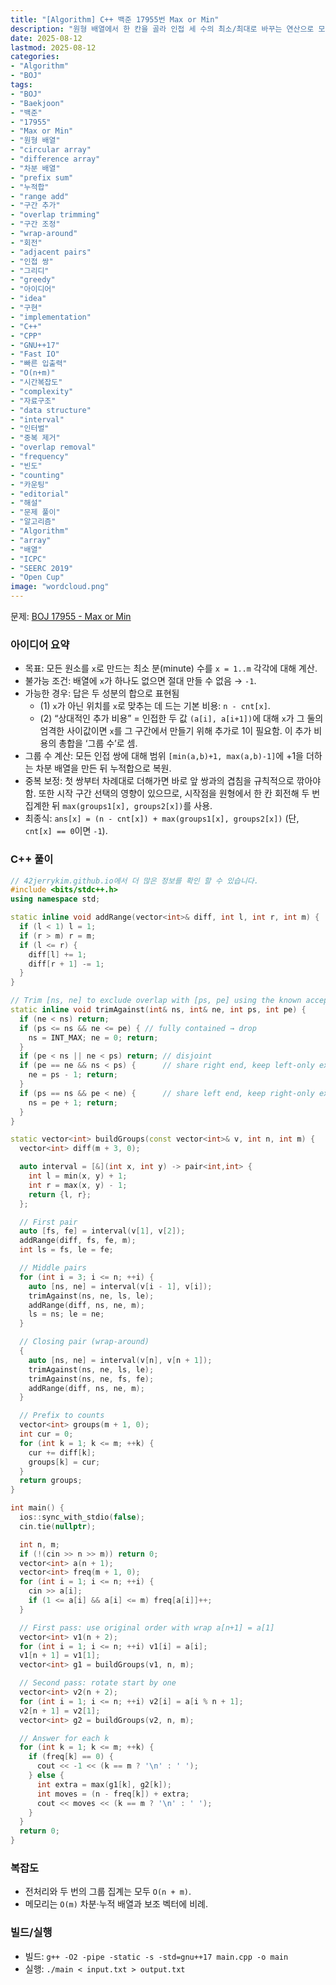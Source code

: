 ```yaml
---
title: "[Algorithm] C++ 백준 17955번 Max or Min"
description: "원형 배열에서 한 칸을 골라 인접 세 수의 최소/최대로 바꾸는 연산으로 모든 값을 x로 만드는 최소 시간을 구한다. 배열에 x가 없으면 불가능(-1). 인접 쌍마다 (min+1..max-1)에 1을 더하는 차분 누적으로 ‘그룹 수’를 집계하고, 시작점을 한 칸 회전한 두 번의 집계를 취해 중복을 보정한다. 정답은 (n - cnt[x]) + max(groups1[x], groups2[x])로 계산한다. O(n + m)."
date: 2025-08-12
lastmod: 2025-08-12
categories:
- "Algorithm"
- "BOJ"
tags:
- "BOJ"
- "Baekjoon"
- "백준"
- "17955"
- "Max or Min"
- "원형 배열"
- "circular array"
- "difference array"
- "차분 배열"
- "prefix sum"
- "누적합"
- "range add"
- "구간 추가"
- "overlap trimming"
- "구간 조정"
- "wrap-around"
- "회전"
- "adjacent pairs"
- "인접 쌍"
- "그리디"
- "greedy"
- "아이디어"
- "idea"
- "구현"
- "implementation"
- "C++"
- "CPP"
- "GNU++17"
- "Fast IO"
- "빠른 입출력"
- "O(n+m)"
- "시간복잡도"
- "complexity"
- "자료구조"
- "data structure"
- "interval"
- "인터벌"
- "중복 제거"
- "overlap removal"
- "frequency"
- "빈도"
- "counting"
- "카운팅"
- "editorial"
- "해설"
- "문제 풀이"
- "알고리즘"
- "Algorithm"
- "array"
- "배열"
- "ICPC"
- "SEERC 2019"
- "Open Cup"
image: "wordcloud.png"
---
```


문제: [BOJ 17955 - Max or Min](https://www.acmicpc.net/problem/17955)

### 아이디어 요약
- 목표: 모든 원소를 `x`로 만드는 최소 분(minute) 수를 `x = 1..m` 각각에 대해 계산.
- 불가능 조건: 배열에 `x`가 하나도 없으면 절대 만들 수 없음 → `-1`.
- 가능한 경우: 답은 두 성분의 합으로 표현됨
  - (1) `x`가 아닌 위치를 `x`로 맞추는 데 드는 기본 비용: `n - cnt[x]`.
  - (2) “상대적인 추가 비용” = 인접한 두 값 `(a[i], a[i+1])`에 대해 `x`가 그 둘의 엄격한 사이값이면 `x`를 그 구간에서 만들기 위해 추가로 1이 필요함. 이 추가 비용의 총합을 ‘그룹 수’로 셈.
- 그룹 수 계산: 모든 인접 쌍에 대해 범위 `[min(a,b)+1, max(a,b)-1]`에 +1을 더하는 차분 배열을 만든 뒤 누적합으로 복원.
- 중복 보정: 첫 쌍부터 차례대로 더해가면 바로 앞 쌍과의 겹침을 규칙적으로 깎아야 함. 또한 시작 구간 선택의 영향이 있으므로, 시작점을 원형에서 한 칸 회전해 두 번 집계한 뒤 `max(groups1[x], groups2[x])`를 사용.
- 최종식: `ans[x] = (n - cnt[x]) + max(groups1[x], groups2[x])` (단, `cnt[x] == 0`이면 `-1`).

### C++ 풀이

```cpp
// 42jerrykim.github.io에서 더 많은 정보를 확인 할 수 있습니다.
#include <bits/stdc++.h>
using namespace std;

static inline void addRange(vector<int>& diff, int l, int r, int m) {
  if (l < 1) l = 1;
  if (r > m) r = m;
  if (l <= r) {
    diff[l] += 1;
    diff[r + 1] -= 1;
  }
}

// Trim [ns, ne] to exclude overlap with [ps, pe] using the known accepted rules.
static inline void trimAgainst(int& ns, int& ne, int ps, int pe) {
  if (ne < ns) return;
  if (ps <= ns && ne <= pe) { // fully contained → drop
    ns = INT_MAX; ne = 0; return;
  }
  if (pe < ns || ne < ps) return; // disjoint
  if (pe == ne && ns < ps) {      // share right end, keep left-only extension
    ne = ps - 1; return;
  }
  if (ps == ns && pe < ne) {      // share left end, keep right-only extension
    ns = pe + 1; return;
  }
}

static vector<int> buildGroups(const vector<int>& v, int n, int m) {
  vector<int> diff(m + 3, 0);

  auto interval = [&](int x, int y) -> pair<int,int> {
    int l = min(x, y) + 1;
    int r = max(x, y) - 1;
    return {l, r};
  };

  // First pair
  auto [fs, fe] = interval(v[1], v[2]);
  addRange(diff, fs, fe, m);
  int ls = fs, le = fe;

  // Middle pairs
  for (int i = 3; i <= n; ++i) {
    auto [ns, ne] = interval(v[i - 1], v[i]);
    trimAgainst(ns, ne, ls, le);
    addRange(diff, ns, ne, m);
    ls = ns; le = ne;
  }

  // Closing pair (wrap-around)
  {
    auto [ns, ne] = interval(v[n], v[n + 1]);
    trimAgainst(ns, ne, ls, le);
    trimAgainst(ns, ne, fs, fe);
    addRange(diff, ns, ne, m);
  }

  // Prefix to counts
  vector<int> groups(m + 1, 0);
  int cur = 0;
  for (int k = 1; k <= m; ++k) {
    cur += diff[k];
    groups[k] = cur;
  }
  return groups;
}

int main() {
  ios::sync_with_stdio(false);
  cin.tie(nullptr);

  int n, m;
  if (!(cin >> n >> m)) return 0;
  vector<int> a(n + 1);
  vector<int> freq(m + 1, 0);
  for (int i = 1; i <= n; ++i) {
    cin >> a[i];
    if (1 <= a[i] && a[i] <= m) freq[a[i]]++;
  }

  // First pass: use original order with wrap a[n+1] = a[1]
  vector<int> v1(n + 2);
  for (int i = 1; i <= n; ++i) v1[i] = a[i];
  v1[n + 1] = v1[1];
  vector<int> g1 = buildGroups(v1, n, m);

  // Second pass: rotate start by one
  vector<int> v2(n + 2);
  for (int i = 1; i <= n; ++i) v2[i] = a[i % n + 1];
  v2[n + 1] = v2[1];
  vector<int> g2 = buildGroups(v2, n, m);

  // Answer for each k
  for (int k = 1; k <= m; ++k) {
    if (freq[k] == 0) {
      cout << -1 << (k == m ? '\n' : ' ');
    } else {
      int extra = max(g1[k], g2[k]);
      int moves = (n - freq[k]) + extra;
      cout << moves << (k == m ? '\n' : ' ');
    }
  }
  return 0;
}
```

### 복잡도
- 전처리와 두 번의 그룹 집계는 모두 `O(n + m)`.
- 메모리는 `O(m)` 차분·누적 배열과 보조 벡터에 비례.

### 빌드/실행
- 빌드: `g++ -O2 -pipe -static -s -std=gnu++17 main.cpp -o main`
- 실행: `./main < input.txt > output.txt`



